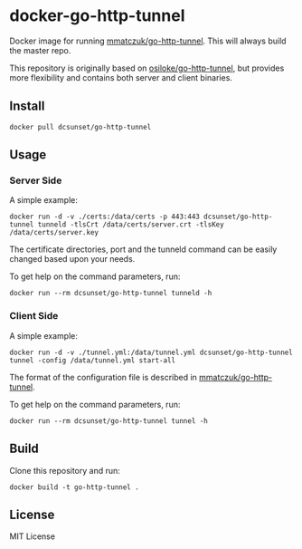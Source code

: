 # docker-go-http-tunnel

Docker image for running [mmatczuk/go-http-tunnel](https://github.com/mmatczuk/go-http-tunnel). This will always build the master repo.

This repository is originally based on [osiloke/go-http-tunnel](https://github.com/osiloke/go-http-tunnel/tree/master/docker),
but provides more flexibility and contains both server and client binaries.

## Install

```
docker pull dcsunset/go-http-tunnel
```

## Usage

### Server Side

A simple example:

```
docker run -d -v ./certs:/data/certs -p 443:443 dcsunset/go-http-tunnel tunneld -tlsCrt /data/certs/server.crt -tlsKey /data/certs/server.key
```

The certificate directories, port and the tunneld command can be easily changed based upon your needs.

To get help on the command parameters, run:

```
docker run --rm dcsunset/go-http-tunnel tunneld -h
```

### Client Side

A simple example:

```
docker run -d -v ./tunnel.yml:/data/tunnel.yml dcsunset/go-http-tunnel tunnel -config /data/tunnel.yml start-all
```

The format of the configuration file is described in [mmatczuk/go-http-tunnel](https://github.com/mmatczuk/go-http-tunnel#configuration).

To get help on the command parameters, run:

```
docker run --rm dcsunset/go-http-tunnel tunnel -h
```

## Build

Clone this repository and run:

```
docker build -t go-http-tunnel .
```

## License

MIT License

